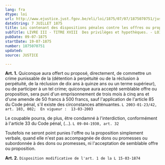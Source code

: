```yaml
---
lang: fra
dtype: loi
url: http://www.ejustice.just.fgov.be/eli/loi/1875/07/07/1875070751/justel
dateString: 7 JUILLET 1875
title: Loi contenant des dispositions pénales contre les offres ou propositions de commettre certains crimes
subTitle: LIVRE III - TITRE XVIII  Des privilèges et hypothèques. - LOI HYPOTHECAIRE
pubDate: 09-07-1875
startDate: 19-07-1875
number: 1875070751
updated: 
source: JUSTICE

---
```

**Art. 1.** Quiconque aura offert ou proposé, directement, de commettre un crime punissable de la (détention à perpétuité ou de la réclusion à perpétuité, de la réclusion de dix ans à quinze ans ou un terme supérieur), ou de participer à un tel crime; quiconque aura accepté semblable offre ou proposition, sera puni d'un emprisonnement de trois mois à cinq ans et d'une amende de 50 francs à 500 francs, sauf l'application de l'article 85 du Code pénal, s'il existe des circonstances atténuantes. `L 2003-01-23/42, art. 103, 002;  En vigueur :  13-03-2003`

Le coupable pourra, de plus, être condamné à l'interdiction, conformément à l'article 33 du Code pénal, (...). `L 09-04-1930, art. 32`

Toutefois ne seront point punies l'offre ou la proposition simplement verbale, quand elle n'est pas accompagnée de dons ou promesses ou subordonnée à des dons ou promesses, ni l'acceptation de semblable offre ou proposition.


**Art. 2.** `Disposition modificative de l'art. 1 de la L 15-03-1874`

